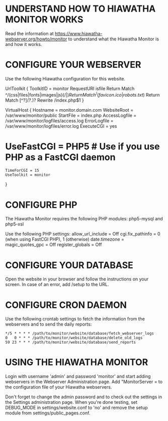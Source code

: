 UNDERSTAND HOW TO HIAWATHA MONITOR WORKS
=========================================
Read the information at https://www.hiawatha-webserver.org/howto/monitor to understand what the Hiawatha Monitor is and how it works.


CONFIGURE YOUR WEBSERVER
=========================
Use the following Hiawatha configuration for this website.

UrlToolkit {
	ToolkitID = monitor
	RequestURI isfile Return
	Match ^/(css|files|fonts|images|js)(/|$) Return
	Match ^/(favicon.ico|robots.txt)$ Return
	Match [^?]*(\?.*)? Rewrite /index.php$1
}

VirtualHost {
	Hostname = monitor.domain.com
	WebsiteRoot = /var/www/monitor/public
	StartFile = index.php
	AccessLogfile = /var/www/monitor/logfiles/access.log
	ErrorLogfile = /var/www/monitor/logfiles/error.log
	ExecuteCGI = yes
#	UseFastCGI = PHP5 # Use if you use PHP as a FastCGI daemon
	TimeForCGI = 15
	UseToolkit = monitor
}


CONFIGURE PHP
==============
The Hiawatha Monitor requires the following PHP modules:
	php5-mysql and php5-xsl

Use the following PHP settings:
	allow_url_include = Off
	cgi.fix_pathinfo = 0 (when using FastCGI PHP), 1 (otherwise)
	date.timezone = <your timezone>
	magic_quotes_gpc = Off
	register_globals = Off


CONFIGURE YOUR DATABASE
========================
Open the website in your browser and follow the instructions on your screen. In case of an error, add /setup to the URL.


CONFIGURE CRON DAEMON
======================
Use the following crontab settings to fetch the information from the webservers and to send the daily reports:

	*/5 * * * * /path/to/monitor/website/database/fetch_webserver_logs
	0   0 * * * /path/to/monitor/website/database/delete_old_logs
	59 23 * * * /path/to/monitor/website/database/send_reports


USING THE HIAWATHA MONITOR
===========================
Login with username 'admin' and password 'monitor' and start adding webservers in the Webserver Administration page. Add "MonitorServer = <IP of monitor server> to the configuration file of your Hiawatha webservers.

Don't forget to change the admin password and to check out the settings in the Settings administration page. When you're done testing, set DEBUG_MODE in settings/website.conf to 'no' and remove the setup module from settings/public_pages.conf.
